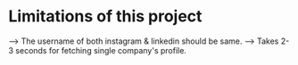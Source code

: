 # Limitations of this project

--> The username of both instagram & linkedin should be same.
--> Takes 2-3 seconds for fetching single company's profile.